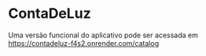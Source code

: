 # ContaDeLuz

Uma versão funcional do aplicativo pode ser acessada em https://contadeluz-f4s2.onrender.com/catalog
